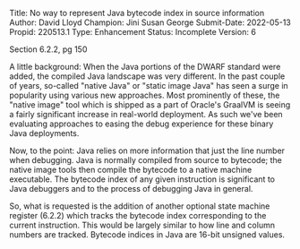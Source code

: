 Title:       No way to represent Java bytecode index in source information
Author:      David Lloyd
Champion:    Jini Susan George
Submit-Date: 2022-05-13
Propid:      220513.1
Type:        Enhancement
Status:      Incomplete
Version:     6

Section 6.2.2, pg 150

A little background: When the Java portions of the DWARF standard 
were added, the compiled Java landscape was very different. In the 
past couple of years, so-called "native Java" or "static image Java" 
has seen a surge in popularity using various new approaches. Most 
prominently of these, the "native image" tool which is shipped as 
a part of Oracle's GraalVM is seeing a fairly significant increase 
in real-world deployment. As such we've been evaluating approaches 
to easing the debug experience for these binary Java deployments.

Now, to the point: Java relies on more information that just the 
line number when debugging. Java is normally compiled from source 
to bytecode; the native image tools then compile the bytecode to 
a native machine executable. The bytecode index of any given 
instruction is significant to Java debuggers and to the process 
of debugging Java in general.

So, what is requested is the addition of another optional state 
machine register (6.2.2) which tracks the bytecode index corresponding 
to the current instruction. This would be largely similar to how 
line and column numbers are tracked. Bytecode indices in Java are 
16-bit unsigned values.
